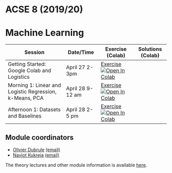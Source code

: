 # ACSE 8 (2019/20)
# Machine Learning

| Session   |   Date/Time | Exercise (Colab) | Solutions (Colab)     |
|-----------|-------------------|-----------------------|----------------------------|
| Getting Started: Google Colab and Logistics | April 27 2-3pm  | [Exercise](Implementation/practical_0/Getting_Started.ipynb) [![Open In Colab](https://colab.research.google.com/assets/colab-badge.svg)](http://colab.research.google.com/github/acse-2019/ACSE-8/blob/master/Implementation/practical_0/Getting_Started.ipynb)   | |
| Morning 1: Linear and Logistic Regression, k-Means, PCA | April 28 9-12 am  |  [Exercise](practical_1/morning/Morning-Session-1-Linear-Logistic-k-Means-PCA-Exercise.ipynb) [![Open In Colab](https://colab.research.google.com/assets/colab-badge.svg)](http://colab.research.google.com/github/acse-2019/ACSE-8/blob/master/Implementation/practical_1/morning/Morning-Session-1-Linear-Logistic-k-Means-PCA-Exercise.ipynb)   |           |
| Afternoon 1: Datasets and Baselines | April 28 2-5 pm  |  [Exercise](https://github.com/msc-acse/ACSE-8-2018-19/blob/master/practical_1/afternoon/Afternoon-1-Datasets-Baselines-k-Means-PCA-Exercise.ipynb) [![Open In Colab](https://colab.research.google.com/assets/colab-badge.svg)](https://colab.research.google.com/github/acse-2019/ACSE-8/blob/master/Implementation/practical_1/afternoon/Afternoon-1-Datasets-Baselines-k-Means-PCA-Exercise.ipynb)   |           |


## Module coordinators

- [Olivier Dubrule](http://www.imperial.ac.uk/people/o.dubrule) [(email)](mailto:o.dubrule@imperial.ac.uk)
- [Navjot Kukreja](https://www.imperial.ac.uk/people/n.kukreja) [(email)](mailto:n.kukreja@imperial.ac.uk)

The theory lectures and other module information is available [here](https://imperialcollegelondon.box.com/s/q3t3bzndw0v8f9afg0xlg065skj96ztj).